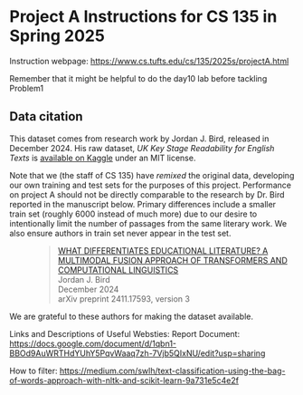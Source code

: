 # Project A Instructions for CS 135 in Spring 2025

Instruction webpage:
<https://www.cs.tufts.edu/cs/135/2025s/projectA.html>

Remember that it might be helpful to do the day10 lab before tackling Problem1

## Data citation

This dataset comes from research work by Jordan J. Bird, released in December 2024.
His raw dataset, *UK Key Stage Readability for English Texts* is [available on Kaggle](https://www.kaggle.com/datasets/birdy654/uk-key-stage-readability-for-english-texts) under an MIT license. 

Note that we (the staff of CS 135) have *remixed* the original data, developing our own training and test sets for the purposes of this project. Performance on project A should not be directly comparable to the research by Dr. Bird reported in the manuscript below. Primary differences include a smaller train set (roughly 6000 instead of much more) due to our desire to intentionally limit the number of passages from the same literary work. We also ensure authors in train set never appear in the test set.

<blockquote style="margin-left: 5em">
<p>
  <a href="https://arxiv.org/pdf/2411.17593">
WHAT DIFFERENTIATES EDUCATIONAL LITERATURE? A MULTIMODAL FUSION APPROACH OF TRANSFORMERS AND COMPUTATIONAL LINGUISTICS
  </a>
  <br />
Jordan J. Bird
  <br />
December 2024
  <br />
arXiv preprint 2411.17593, version 3
  <br />
</p>
</blockquote>

We are grateful to these authors for making the dataset available. 

Links and Descriptions of Useful Websties:
Report Document:
https://docs.google.com/document/d/1qbn1-BBOd9AuWRTHdYUhY5PqvWaaq7zh-7Vjb5QIxNU/edit?usp=sharing

How to filter:
https://medium.com/swlh/text-classification-using-the-bag-of-words-approach-with-nltk-and-scikit-learn-9a731e5c4e2f